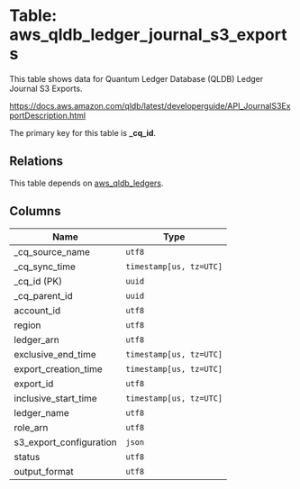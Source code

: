 # Table: aws_qldb_ledger_journal_s3_exports

This table shows data for Quantum Ledger Database (QLDB) Ledger Journal S3 Exports.

https://docs.aws.amazon.com/qldb/latest/developerguide/API_JournalS3ExportDescription.html

The primary key for this table is **_cq_id**.

## Relations

This table depends on [aws_qldb_ledgers](aws_qldb_ledgers).

## Columns

| Name          | Type          |
| ------------- | ------------- |
|_cq_source_name|`utf8`|
|_cq_sync_time|`timestamp[us, tz=UTC]`|
|_cq_id (PK)|`uuid`|
|_cq_parent_id|`uuid`|
|account_id|`utf8`|
|region|`utf8`|
|ledger_arn|`utf8`|
|exclusive_end_time|`timestamp[us, tz=UTC]`|
|export_creation_time|`timestamp[us, tz=UTC]`|
|export_id|`utf8`|
|inclusive_start_time|`timestamp[us, tz=UTC]`|
|ledger_name|`utf8`|
|role_arn|`utf8`|
|s3_export_configuration|`json`|
|status|`utf8`|
|output_format|`utf8`|